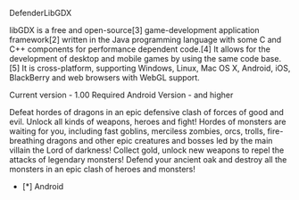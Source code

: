 DefenderLibGDX

libGDX is a free and open-source[3] game-development application framework[2] written in the Java programming language with some C and C++ components for performance dependent code.[4] It allows for the development of desktop and mobile games by using the same code base.[5] It is cross-platform, supporting Windows, Linux, Mac OS X, Android, iOS, BlackBerry and web browsers with WebGL support.

Current version - 1.00
Required Android Version - and higher

Defeat hordes of dragons in an epic defensive clash of forces of good and evil. Unlock all kinds of weapons, heroes and fight! Hordes of monsters are waiting for you, including fast goblins, merciless zombies, orcs, trolls, fire-breathing dragons and other epic creatures and bosses led by the main villain the Lord of darkness!
Collect gold, unlock new weapons to repel the attacks of legendary monsters! Defend your ancient oak and destroy all the monsters in an epic clash of heroes and monsters!
- [*] Android 
